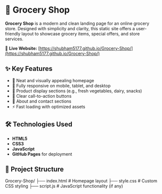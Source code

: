 # 🛒 Grocery Shop

**Grocery Shop** is a modern and clean landing page for an online grocery store. Designed with simplicity and clarity, this static site offers a user-friendly layout to showcase grocery items, special offers, and store services.

🔗 **Live Website:** [https://shubham5177.github.io/Grocery-Shop/](https://shubham5177.github.io/Grocery-Shop/)

## ✨ Key Features

- 🥦 Neat and visually appealing homepage
- 📱 Fully responsive on mobile, tablet, and desktop
- 🧺 Product display sections (e.g., fresh vegetables, dairy, snacks)
- 🎯 Clear call-to-action buttons
- 🧾 About and contact sections
- ⚡ Fast loading with optimized assets

## 🛠️ Technologies Used

- **HTML5**
- **CSS3**
- **JavaScript**
- **GitHub Pages** for deployment

## 📁 Project Structure

Grocery-Shop/
├── index.html # Homepage layout
├── style.css # Custom CSS styling
├── script.js # JavaScript functionality (if any)
